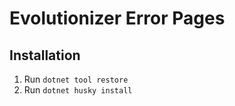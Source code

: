 # Evolutionizer Error Pages

## Installation
1. Run `dotnet tool restore`
1. Run `dotnet husky install`